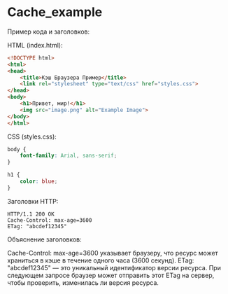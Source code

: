 # Cache_example

Пример кода и заголовков:

HTML (index.html):
```HTML
<!DOCTYPE html>
<html>
<head>
    <title>Кэш Браузера Пример</title>
    <link rel="stylesheet" type="text/css" href="styles.css">
</head>
<body>
    <h1>Привет, мир!</h1>
    <img src="image.png" alt="Example Image">
</body>
</html>
```
CSS (styles.css):
```CSS
body {
    font-family: Arial, sans-serif;
}

h1 {
    color: blue;
}
```
Заголовки HTTP:
```
HTTP/1.1 200 OK
Cache-Control: max-age=3600
ETag: "abcdef12345"
```

Объяснение заголовков:

Cache-Control: max-age=3600 указывает браузеру, что ресурс может храниться в кэше в течение одного часа (3600 секунд).
ETag: "abcdef12345" — это уникальный идентификатор версии ресурса. При следующем запросе браузер может отправить этот ETag на сервер, чтобы проверить, изменилась ли версия ресурса.
